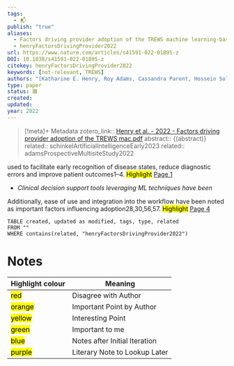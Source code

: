 ```yaml
---
tags:
  - 📬
publish: "true"
aliases:
  - Factors driving provider adoption of the TREWS machine learning-based early warning system and its effects on sepsis treatment timing
  - henryFactorsDrivingProvider2022
url: https://www.nature.com/articles/s41591-022-01895-z
DOI: 10.1038/s41591-022-01895-z
citekey: henryFactorsDrivingProvider2022
keywords: [not-relevant, TREWS]
authors: "[Katharine E. Henry, Roy Adams, Cassandra Parent, Hossein Soleimani, Anirudh Sridharan, Lauren Johnson, David N. Hager, Sara E. Cosgrove, Andrew Markowski, Eili Y. Klein, Edward S. Chen, Mustapha O. Saheed, Maureen Henley, Sheila Miranda, Katrina Houston, Robert C. Linton, Anushree R. Ahluwalia, Albert W. Wu, Suchi Saria]"
type: paper
status: 🟥
created: 
updated:
year: 2022
---
```




> [!meta]+ Metadata
> zotero_link:: [Henry et al. - 2022 - Factors driving provider adoption of the TREWS mac.pdf](zotero://select/library/items/BMEUBGLL)
> abstract:: {(abstract)}
> related:: schinkelArtificialIntelligenceEarly2023
> related:: adamsProspectiveMultisiteStudy2022


used to facilitate early recognition of disease states, reduce diagnostic errors and improve patient outcomes1–4. 
	<mark class="hltr-orange" >Highlight</mark> [Page 1](zotero://open-pdf/library/items/?page=1&annotation=EGRFYJIR)

-	*Clinical decision support tools leveraging ML techniques have been*

Additionally, ease of use and integration into the workflow have been noted as important factors influencing adoption28,30,56,57. 
	<mark class="hltr-orange" >Highlight</mark> [Page 4](zotero://open-pdf/library/items/?page=4&annotation=G4ATSXDH)

```dataview
TABLE created, updated as modified, tags, type, related
FROM ""
WHERE contains(related, "henryFactorsDrivingProvider2022")
```


# Notes

| Highlight colour | Meaning |
|-----|----|
|<mark class="hltr-red">red</mark> | Disagree with Author |
|<mark class="hltr-orange">orange</mark> | Important Point by Author |
|<mark class="hltr-yellow">yellow</mark> | Interesting Point |
|<mark class="hltr-green">green</mark> | Important to me |
|<mark class="hltr-blue">blue</mark> | Notes after Initial Iteration |
|<mark class="hltr-purple">purple</mark> | Literary Note to Lookup Later |